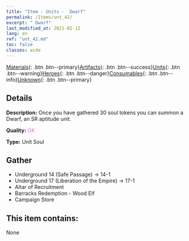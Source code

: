 ```yaml
---
title: "Item - Units -  Dwarf"
permalink: /Items/unt_42/
excerpt: " Dwarf"
last_modified_at: 2021-01-12
lang: en
ref: "unt_42.md"
toc: false
classes: wide
---
```

 [Materials](/Items/){: .btn .btn--primary}[Artifacts](/Items/Artifacts/){: .btn .btn--success}[Units](/Items/Units/){: .btn .btn--warning}[Heroes](/Items/Heroes/){: .btn .btn--danger}[Consumables](/Items/Consumables/){: .btn .btn--info}[Unknown](/Items/Unknown/){: .btn .btn--primary}

## Details
 **Description:** Once you have gathered 30 soul tokens you can summon a Dwarf, an SR aptitude unit.

 **Quality:** <span style="color: #DA70D6">OK</span>

 **Type:** Unit Soul

## Gather

*    Underground 14 (Safe Passage) -> 14-1 
*    Underground 17 (Liberation of the Empire) -> 17-1 
*    Altar of Recruitment 
*    Barracks Redemption - Wood Elf 
*    Campaign Store 

## This item contains:

  None

